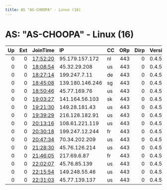 ```yaml
---
title: AS "AS-CHOOPA" - Linux (16)
---
```


# AS: "AS-CHOOPA" - Linux (16)

|   Up |   Ext | JoinTime                                                                                            | IP              | CC   |   ORp |   Dirp | Version   | Contact   | Nickname   |   eFamMembers |
|-----:|------:|:----------------------------------------------------------------------------------------------------|:----------------|:-----|------:|-------:|:----------|:----------|:-----------|--------------:|
|    0 |     0 | [17:52:20](https://metrics.torproject.org/rs.html#details/32E54BC1E19B4EDA0C2E24E63376EFBF518451C2) | 95.179.157.172  | nl   |   443 |      0 | 0.4.5.10  | None      | Unnamed    |             1 |
|    0 |     0 | [18:08:54](https://metrics.torproject.org/rs.html#details/E9AE30CA1F6FF4456BA7C1150E728475BE9A5FCD) | 45.32.29.208    | us   |   443 |      0 | 0.4.5.10  | None      | Unnamed    |             1 |
|    0 |     0 | [18:27:14](https://metrics.torproject.org/rs.html#details/A2B33C8BA2AD973A7CD8E7922A78A05FCD8C7AD7) | 199.247.7.11    | de   |   443 |      0 | 0.4.5.10  | None      | Unnamed    |             1 |
|    0 |     0 | [18:45:08](https://metrics.torproject.org/rs.html#details/3498BAB5FB3B14FF215CFC4D00E678F0EFEEC4B1) | 139.180.146.246 | sg   |   443 |      0 | 0.4.5.10  | None      | Unnamed    |             1 |
|    0 |     0 | [18:50:46](https://metrics.torproject.org/rs.html#details/6CE05D3F81224F95921A4D5071944456C861C055) | 45.77.169.76    | us   |   443 |      0 | 0.4.5.10  | None      | Unnamed    |             1 |
|    0 |     0 | [19:03:27](https://metrics.torproject.org/rs.html#details/6C95024D49D373FF17E032FCC84FEDC8DF1A0A73) | 141.164.56.103  | sk   |   443 |      0 | 0.4.5.10  | None      | Unnamed    |             1 |
|    0 |     0 | [19:21:30](https://metrics.torproject.org/rs.html#details/6C9B0E7235CBE5F6FE5686FF4C80FAD0154FD8B6) | 149.28.181.43   | us   |   443 |      0 | 0.4.5.10  | None      | Unnamed    |             1 |
|    0 |     0 | [19:39:29](https://metrics.torproject.org/rs.html#details/C8B0502A4D72945CBA4ADF0F60C2097475CCF47C) | 216.128.182.91  | us   |   443 |      0 | 0.4.5.10  | None      | Unnamed    |             1 |
|    0 |     0 | [20:13:16](https://metrics.torproject.org/rs.html#details/9149D0C55F47A7267C1F923B62BCFBC4F569628D) | 108.61.221.119  | us   |   443 |      0 | 0.4.5.10  | None      | Unnamed    |             1 |
|    0 |     0 | [20:30:18](https://metrics.torproject.org/rs.html#details/4E0114E946B94E71CACDCE87090A56729453FCBC) | 199.247.12.244  | fr   |   443 |      0 | 0.4.5.10  | None      | Unnamed    |             1 |
|    0 |     0 | [20:47:34](https://metrics.torproject.org/rs.html#details/36E331BADC525226FA81B135489C1A4E95423EBA) | 70.34.202.209   | us   |   443 |      0 | 0.4.5.10  | None      | Unnamed    |             1 |
|    0 |     0 | [21:28:30](https://metrics.torproject.org/rs.html#details/F933403B98E6CC9395438358BAFF90B88FDCEE64) | 45.76.126.214   | us   |   443 |      0 | 0.4.5.10  | None      | Unnamed    |             1 |
|    0 |     0 | [21:46:05](https://metrics.torproject.org/rs.html#details/03B16AB15EDCBF03EE660BAE62D19E8B67D211EA) | 217.69.6.87     | fr   |   443 |      0 | 0.4.5.10  | None      | Unnamed    |             1 |
|    0 |     0 | [22:02:07](https://metrics.torproject.org/rs.html#details/7305D5165051E39DF9214F86DCE1312CB6C91BB2) | 45.76.85.139    | us   |   443 |      0 | 0.4.5.10  | None      | Unnamed    |             1 |
|    0 |     0 | [22:15:54](https://metrics.torproject.org/rs.html#details/89DAB43138EBEF276B758B1375C01472FEA5E707) | 149.248.55.46   | us   |   443 |      0 | 0.4.5.10  | None      | Unnamed    |             1 |
|    0 |     0 | [22:31:03](https://metrics.torproject.org/rs.html#details/7A6E173748A9D2C49F6F11B46AD941A124365EE7) | 45.77.139.137   | us   |   443 |      0 | 0.4.5.10  | None      | Unnamed    |             1 |
